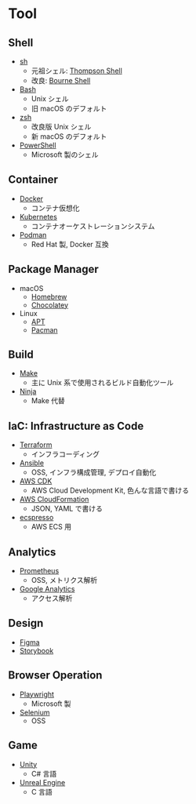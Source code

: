 # Tool

## Shell

- [sh](https://ja.wikipedia.org/wiki/Bourne_Shell)
  - 元祖シェル: [Thompson Shell](https://ja.wikipedia.org/wiki/Thompson_Shell)
  - 改良: [Bourne Shell](https://ja.wikipedia.org/wiki/Bourne_Shell)
- [Bash](https://ja.wikipedia.org/wiki/Bash)
  - Unix シェル
  - 旧 macOS のデフォルト
- [zsh](https://ja.wikipedia.org/wiki/Z_Shell)
  - 改良版 Unix シェル
  - 新 macOS のデフォルト
- [PowerShell](https://learn.microsoft.com/ja-jp/powershell)
  - Microsoft 製のシェル

## Container

- [Docker](https://www.docker.com/ja-jp/)
  - コンテナ仮想化
- [Kubernetes](https://kubernetes.io/ja/)
  - コンテナオーケストレーションシステム
- [Podman](https://podman.io/)
  - Red Hat 製, Docker 互換

## Package Manager

- macOS
  - [Homebrew](https://brew.sh/ja/)
  - [Chocolatey](https://chocolatey.org/)
- Linux
  - [APT](https://ja.wikipedia.org/wiki/APT)
  - [Pacman](https://ja.wikipedia.org/wiki/Pacman)

## Build

- [Make](<https://ja.wikipedia.org/wiki/Make_(UNIX)>)
  - 主に Unix 系で使用されるビルド自動化ツール
- [Ninja](https://ja.wikibooks.org/wiki/Ninja)
  - Make 代替

## IaC: Infrastructure as Code

- [Terraform](https://www.terraform.io/)
  - インフラコーディング
- [Ansible](https://docs.ansible.com/)
  - OSS, インフラ構成管理, デプロイ自動化
- [AWS CDK](https://docs.aws.amazon.com/ja_jp/cdk/v2/guide/home.html)
  - AWS Cloud Development Kit, 色んな言語で書ける
- [AWS CloudFormation](https://aws.amazon.com/jp/cloudformation/)
  - JSON, YAML で書ける
- [ecspresso](https://github.com/kayac/ecspresso)
  - AWS ECS 用

## Analytics

- [Prometheus](https://prometheus.io/)
  - OSS, メトリクス解析
- [Google Analytics](https://developers.google.com/analytics?hl=ja)
  - アクセス解析

## Design

- [Figma](https://www.figma.com/ja-jp/)
- [Storybook](https://storybook.js.org/)

## Browser Operation

- [Playwright](https://playwright.dev/)
  - Microsoft 製
- [Selenium](https://www.selenium.dev/ja/documentation/)
  - OSS

## Game

- [Unity](https://unity.com/ja)
  - C# 言語
- [Unreal Engine](https://www.unrealengine.com/ja)
  - C 言語

